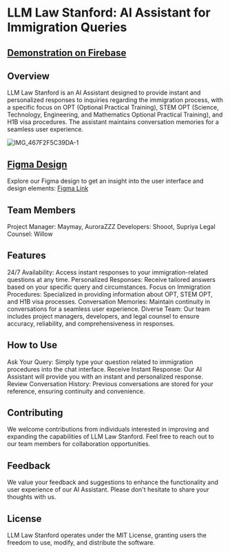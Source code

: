 # LLM Law Stanford: AI Assistant for Immigration Queries
## [Demonstration on Firebase](https://llm-law-stanford-frontend.web.app/)

## Overview
LLM Law Stanford is an AI Assistant designed to provide instant and personalized responses to inquiries regarding the immigration process, with a specific focus on OPT (Optional Practical Training), STEM OPT (Science, Technology, Engineering, and Mathematics Optional Practical Training), and H1B visa procedures. The assistant maintains conversation memories for a seamless user experience.

![IMG_467F2F5C39DA-1](https://github.com/shoot649854/llm-law-stanford/assets/103382369/8fe33dcb-fd2d-4d76-b6b3-61a473fd0104)

## [Figma Design](https://www.figma.com/file/BxtkDwlJShVgW8m7uV2yCG/AI-Chatbot-(Community)?type=design&node-id=1-6&mode=design&t=MdbJYHO3qnNibBYC-0)
Explore our Figma design to get an insight into the user interface and design elements: [Figma Link](https://www.figma.com/file/BxtkDwlJShVgW8m7uV2yCG/AI-Chatbot-(Community)?type=design&node-id=1-6&mode=design&t=MdbJYHO3qnNibBYC-0)

## Team Members
Project Manager: Maymay, AuroraZZZ
Developers: Shooot, Supriya
Legal Counsel: Willow

## Features
24/7 Availability: Access instant responses to your immigration-related questions at any time.
Personalized Responses: Receive tailored answers based on your specific query and circumstances.
Focus on Immigration Procedures: Specialized in providing information about OPT, STEM OPT, and H1B visa processes.
Conversation Memories: Maintain continuity in conversations for a seamless user experience.
Diverse Team: Our team includes project managers, developers, and legal counsel to ensure accuracy, reliability, and comprehensiveness in responses.

## How to Use
Ask Your Query: Simply type your question related to immigration procedures into the chat interface.
Receive Instant Response: Our AI Assistant will provide you with an instant and personalized response.
Review Conversation History: Previous conversations are stored for your reference, ensuring continuity and convenience.

## Contributing
We welcome contributions from individuals interested in improving and expanding the capabilities of LLM Law Stanford. Feel free to reach out to our team members for collaboration opportunities.

## Feedback
We value your feedback and suggestions to enhance the functionality and user experience of our AI Assistant. Please don't hesitate to share your thoughts with us.

## License
LLM Law Stanford operates under the MIT License, granting users the freedom to use, modify, and distribute the software.

